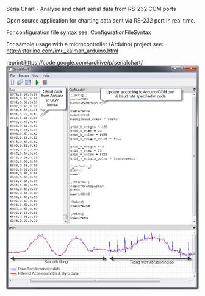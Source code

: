 Seria Chart - Analyse and chart serial data from RS-232 COM ports

Open source application for charting data sent via RS-232 port in real time.

For configuration file syntax see: ConfigurationFileSyntax

For sample usage with a microcontroller (Arduino) project see: http://starlino.com/imu_kalman_arduino.html

reprint:https://code.google.com/archive/p/serialchart/
![Alt text](https://github.com/houjiangkuan/serialchart/raw/master/image/interface.png)
